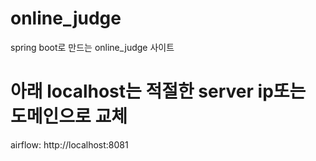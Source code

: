 # online_judge
spring boot로 만드는 online_judge 사이트

# 아래 localhost는 적절한 server ip또는 도메인으로 교체
airflow: http://localhost:8081
